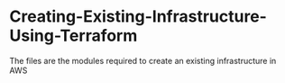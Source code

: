 # Creating-Existing-Infrastructure-Using-Terraform
The files are the modules required to create an existing infrastructure in AWS
